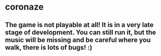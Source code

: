 # coronaze

## The game is not playable at all! It is in a very late stage of development. You can still run it, but the music will be missing and be careful where you walk, there is lots of bugs! :)
